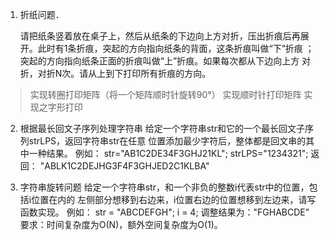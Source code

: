 1. 折纸问题．

   请把纸条竖着放在桌⼦上，然后从纸条的下边向上⽅对折，压出折痕后再展 开。此时有1条折痕，突起的⽅向指向纸条的背⾯，这条折痕叫做“下”折痕 ；突起的⽅向指向纸条正⾯的折痕叫做“上”折痕。如果每次都从下边向上⽅ 对折，对折N次。请从上到下打印所有折痕的⽅向。


> 实现转圈打印矩阵（将一个矩阵顺时针旋转90°）
> 实现顺时针打印矩阵
> 实现之字形打印

2. 根据最长回⽂⼦序列处理字符串
   给定⼀个字符串str和它的⼀个最长回⽂⼦序列strLPS，返回字符串str在任意 位置添加最少字符后，整体都是回⽂串的其中⼀种结果。
   例如： str="AB1C2DE34F3GHJ21KL"; strLPS="1234321"; 返回：
   "ABLK1C2DEJHG3F4F3GHJED2C1KLBA"


3. 字符串旋转问题 
   给定⼀个字符串str，和⼀个⾮负的整数i代表str中的位置，包括i位置在内的 左侧部分想移到右边来，i位置右边的位置想移到左边来，请写函数实现。
   例如： str = "ABCDEFGH"; i = 4; 调整结果为："FGHABCDE" 
   要求：时间复杂度为O(N)，额外空间复杂度为O(1)。 
